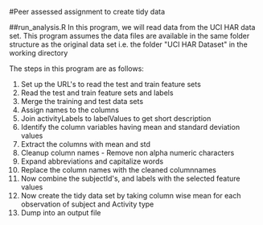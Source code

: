 #Peer assessed assignment to create tidy data

##run_analysis.R
In this program, we will read data from the UCI HAR data set. This program assumes the data files are available in the same folder structure as the original data set i.e. the folder "UCI HAR Dataset" in the 
working directory

The steps in this program are as follows:
1. Set up the URL's to read the test and train feature sets
2. Read the test and train feature sets and labels
3. Merge the training and test data sets
4. Assign names to the columns
5. Join activityLabels to labelValues to get short description
6. Identify the column variables having mean and standard deviation values
7. Extract the columns with mean and std
8. Cleanup column names - Remove non alpha numeric characters
9. Expand abbreviations and capitalize words
10. Replace the column names with the cleaned columnnames
11. Now combine the subjectId's, and labels with the selected feature values
12. Now create the tidy data set by taking column wise mean for each observation of subject and Activity type
13. Dump into an output file
